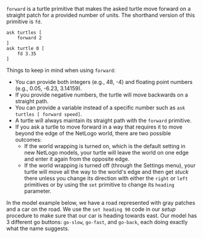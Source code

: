 ﻿`forward` is a turtle primitive that makes the asked turtle move forward on a straight patch for a provided number of units. The shorthand version of this primitive is `fd`. 



```
ask turtles [
	forward 2
]
ask turtle 0 [
	fd 3.35
]
```





Things to keep in mind when using `forward`: 

* You can provide both integers (e.g., 48, -4) and floating point numbers (e.g., 0.05, -6.23, 3.14159).
* If you provide negative numbers, the turtle will move backwards on a straight path.
* You can provide a variable instead of a specific number such as `ask turtles [ forward speed]`.
* A turtle will always maintain its straight path with the `forward` primitive. 
* If you ask a turtle to move forward in a way that requires it to move beyond the edge of the NetLogo world, there are two possible outcomes:
  * If the world wrapping is turned on, which is the default setting in new NetLogo models, your turtle will leave the world on one edge and enter it again from the opposite edge.
  * If the world wrapping is turned off (through the Settings menu), your turtle will move all the way to the world's edge and then get *stuck* there unless you change its direction with either the `right` or `left` primitives or by using the `set` primitive to change its `heading` parameter.  



In the model example below, we have a road represented with gray patches and a car on the road. We use the `set heading 90` code in our *setup* procedure to make sure that our car is heading towards east. Our model has 3 different go buttons: `go-slow`, `go-fast`, and `go-back`, each doing exactly what the name suggests. 

